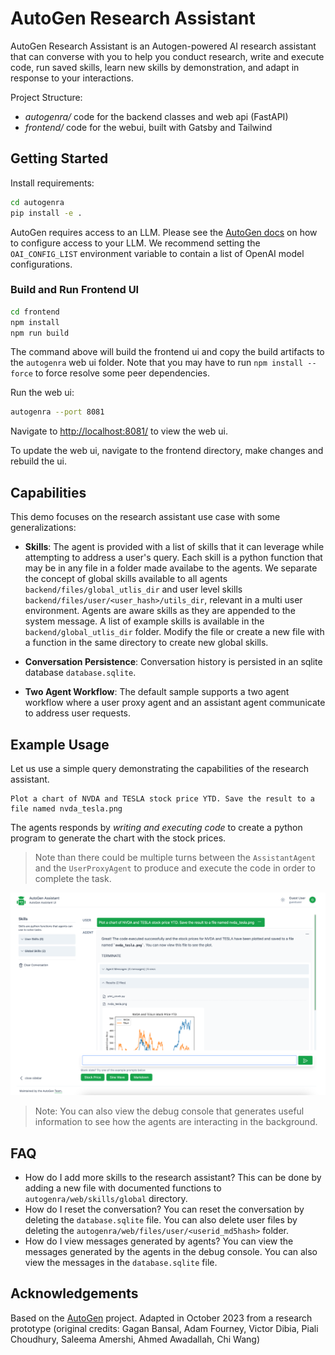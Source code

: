 # AutoGen Research Assistant

AutoGen Research Assistant is an Autogen-powered AI research assistant that can converse with you to help you conduct research, write and execute code, run saved skills, learn new skills by demonstration, and adapt in response to your interactions.

Project Structure:

- _autogenra/_ code for the backend classes and web api (FastAPI)
- _frontend/_ code for the webui, built with Gatsby and Tailwind

## Getting Started

Install requirements:

```bash
cd autogenra
pip install -e .
```

AutoGen requires access to an LLM. Please see the [AutoGen docs](https://microsoft.github.io/autogen/docs/FAQ#set-your-api-endpoints) on how to configure access to your LLM. We recommend setting the `OAI_CONFIG_LIST` environment variable to contain a list of OpenAI model configurations.

### Build and Run Frontend UI

```bash
cd frontend
npm install
npm run build
```

The command above will build the frontend ui and copy the build artifacts to the `autogenra` web ui folder. Note that you may have to run `npm install --force` to force resolve some peer dependencies.

Run the web ui:

```bash
autogenra --port 8081
```

Navigate to <http://localhost:8081/> to view the web ui.

To update the web ui, navigate to the frontend directory, make changes and rebuild the ui.

## Capabilities

This demo focuses on the research assistant use case with some generalizations:

- **Skills**: The agent is provided with a list of skills that it can leverage while attempting to address a user's query. Each skill is a python function that may be in any file in a folder made availabe to the agents. We separate the concept of global skills available to all agents `backend/files/global_utlis_dir` and user level skills `backend/files/user/<user_hash>/utils_dir`, relevant in a multi user environment. Agents are aware skills as they are appended to the system message. A list of example skills is available in the `backend/global_utlis_dir` folder. Modify the file or create a new file with a function in the same directory to create new global skills.

- **Conversation Persistence**: Conversation history is persisted in an sqlite database `database.sqlite`.

- **Two Agent Workflow**: The default sample supports a two agent workflow where a user proxy agent and an assistant agent communicate to address user requests.

## Example Usage

Let us use a simple query demonstrating the capabilities of the research assistant.

```
Plot a chart of NVDA and TESLA stock price YTD. Save the result to a file named nvda_tesla.png
```

The agents responds by _writing and executing code_ to create a python program to generate the chart with the stock prices.

> Note than there could be multiple turns between the `AssistantAgent` and the `UserProxyAgent` to produce and execute the code in order to complete the task.

![ARA](./docs/ara_stockprices.png)

> Note: You can also view the debug console that generates useful information to see how the agents are interacting in the background.

<!-- ![ARA](./docs/ara_console.png) -->

## FAQ

- How do I add more skills to the research assistant? This can be done by adding a new file with documented functions to `autogenra/web/skills/global` directory.
- How do I reset the conversation? You can reset the conversation by deleting the `database.sqlite` file. You can also delete user files by deleting the `autogenra/web/files/user/<userid_md5hash>` folder.
- How do I view messages generated by agents? You can view the messages generated by the agents in the debug console. You can also view the messages in the `database.sqlite` file.

## Acknowledgements

Based on the [AutoGen](https://microsoft.github.io/autogen) project.
Adapted in October 2023 from a research prototype (original credits: Gagan Bansal, Adam Fourney, Victor Dibia, Piali Choudhury, Saleema Amershi, Ahmed Awadallah, Chi Wang)

